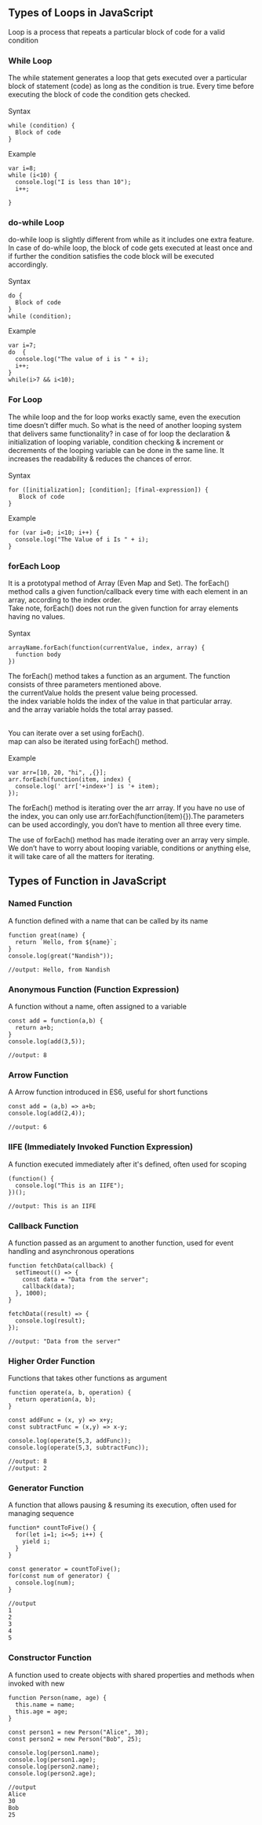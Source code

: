 ## Types of Loops in JavaScript
Loop is a process that repeats a particular block of code for a valid condition <br/>
### While Loop
The while statement generates a loop that gets executed over a particular block of statement (code) as long as the condition is true. Every time before executing the block of code the condition gets checked. <br/><br/>
Syntax
```
while (condition) {
  Block of code
}
```
Example
```
var i=8;
while (i<10) {
  console.log("I is less than 10");
  i++;

}
```

### do-while Loop
do-while loop is slightly different from while as it includes one extra feature. In case of do-while loop, the block of code gets executed at least once and if further the condition satisfies the code block will be executed accordingly. <br/><br/>
Syntax
```
do {
  Block of code
}
while (condition);
```
Example
```
var i=7;
do  {
  console.log("The value of i is " + i);
  i++;
}
while(i>7 && i<10);
```

### For Loop
The while loop and the for loop works exactly same, even the execution time doesn’t differ much. So what is the need of another looping system that delivers same functionality? in case of for loop the declaration & initialization of looping variable, condition checking & increment or decrements of the looping variable can be done in the same line. It increases the readability & reduces the chances of error. <br/> <br/>
Syntax
```
for ([initialization]; [condition]; [final-expression]) {
   Block of code
}
```

Example
```
for (var i=0; i<10; i++) {
  console.log("The Value of i Is " + i);
}
```

### forEach Loop
It is a prototypal method of Array (Even Map and Set). The forEach() method calls a given function/callback every time with each element in an array, according to the index order.<br/> 
Take note, forEach() does not run the given function for array elements having no values. <br/><br/>
Syntax
```
arrayName.forEach(function(currentValue, index, array) {
  function body
})
```

The forEach() method takes a function as an argument. The function consists of three parameters mentioned above. <br/>
the currentValue holds the present value being processed. <br/>
the index variable holds the index of the value in that particular array. <br/>
and the array variable holds the total array passed. <br/><br/>

You can iterate over a set using forEach(). <br/>
map can also be iterated using forEach() method. <br/><br/>
Example
```
var arr=[10, 20, "hi", ,{}];
arr.forEach(function(item, index) {
  console.log(' arr['+index+'] is '+ item);
});
```

The forEach() method is iterating over the arr array. If you have no use of the index, you can only use arr.forEach(function(item){}).The parameters can be used accordingly, you don’t have to mention all three every time. <br/>

The use of forEach() method has made iterating over an array very simple. We don’t have to worry about looping variable, conditions or anything else, it will take care of all the matters for iterating.



## Types of Function in JavaScript
### Named Function
A function defined with a name that can be called by its name
```
function great(name) {
  return `Hello, from ${name}`;
}
console.log(great("Nandish"));

//output: Hello, from Nandish
```

### Anonymous Function (Function Expression)
A function without a name, often assigned to a variable
```
const add = function(a,b) {
  return a+b;
}
console.log(add(3,5));

//output: 8
```

### Arrow Function
A Arrow function introduced in ES6, useful for short functions
```
const add = (a,b) => a+b;
console.log(add(2,4));

//output: 6
```

### IIFE (Immediately Invoked Function Expression)
A function executed immediately after it's defined, often used for scoping
```
(function() {
  console.log("This is an IIFE");
})();

//output: This is an IIFE
```

### Callback Function
A function passed as an argument to another function, used for event handling and asynchronous operations
```
function fetchData(callback) {
  setTimeout(() => {
    const data = "Data from the server";
    callback(data);
  }, 1000);
}

fetchData((result) => {
  console.log(result);
});

//output: "Data from the server"
```

### Higher Order Function
Functions that takes other functions as argument
```
function operate(a, b, operation) {
  return operation(a, b);
}

const addFunc = (x, y) => x+y;
const subtractFunc = (x,y) => x-y;

console.log(operate(5,3, addFunc));
console.log(operate(5,3, subtractFunc));

//output: 8
//output: 2
```

### Generator Function
A function that allows pausing & resuming its execution, often used for managing sequence
```
function* countToFive() {
  for(let i=1; i<=5; i++) {
    yield i;
  }
}

const generator = countToFive();
for(const num of generator) {
  console.log(num);
}

//output
1
2
3
4
5
```

### Constructor Function
A function used to create objects with shared properties and methods when invoked with new
```
function Person(name, age) {
  this.name = name;
  this.age = age;
}

const person1 = new Person("Alice", 30);
const person2 = new Person("Bob", 25);

console.log(person1.name);
console.log(person1.age);
console.log(person2.name);
console.log(person2.age);

//output
Alice
30
Bob
25
```
